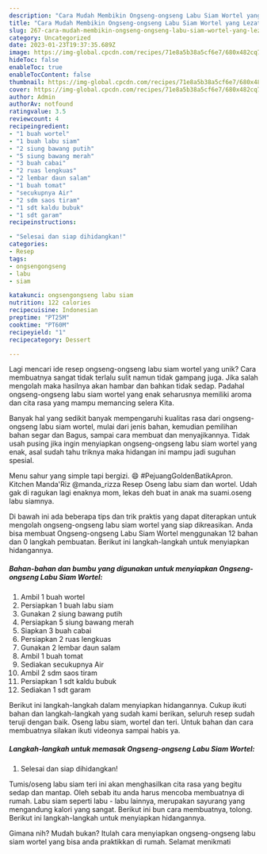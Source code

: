 ```yaml
---
description: "Cara Mudah Membikin Ongseng-ongseng Labu Siam Wortel yang Lezat Sekali"
title: "Cara Mudah Membikin Ongseng-ongseng Labu Siam Wortel yang Lezat Sekali"
slug: 267-cara-mudah-membikin-ongseng-ongseng-labu-siam-wortel-yang-lezat-sekali
category: Uncategorized
date: 2023-01-23T19:37:35.689Z
image: https://img-global.cpcdn.com/recipes/71e8a5b38a5cf6e7/680x482cq70/ongseng-ongseng-labu-siam-wortel-foto-resep-utama.jpg
hideToc: false
enableToc: true
enableTocContent: false
thumbnail: https://img-global.cpcdn.com/recipes/71e8a5b38a5cf6e7/680x482cq70/ongseng-ongseng-labu-siam-wortel-foto-resep-utama.jpg
cover: https://img-global.cpcdn.com/recipes/71e8a5b38a5cf6e7/680x482cq70/ongseng-ongseng-labu-siam-wortel-foto-resep-utama.jpg
author: Admin
authorAv: notfound
ratingvalue: 3.5
reviewcount: 4
recipeingredient:
- "1 buah wortel"
- "1 buah labu siam"
- "2 siung bawang putih"
- "5 siung bawang merah"
- "3 buah cabai"
- "2 ruas lengkuas"
- "2 lembar daun salam"
- "1 buah tomat"
- "secukupnya Air"
- "2 sdm saos tiram"
- "1 sdt kaldu bubuk"
- "1 sdt garam"
recipeinstructions:

- "Selesai dan siap dihidangkan!"
categories:
- Resep
tags:
- ongsengongseng
- labu
- siam

katakunci: ongsengongseng labu siam 
nutrition: 122 calories
recipecuisine: Indonesian
preptime: "PT25M"
cooktime: "PT60M"
recipeyield: "1"
recipecategory: Dessert

---
```





Lagi mencari ide resep ongseng-ongseng labu siam wortel yang unik? Cara membuatnya sangat tidak terlalu sulit namun tidak gampang juga. Jika salah mengolah maka hasilnya akan hambar dan bahkan tidak sedap. Padahal ongseng-ongseng labu siam wortel yang enak seharusnya memiliki aroma dan cita rasa yang mampu memancing selera Kita.





Banyak hal yang sedikit banyak mempengaruhi kualitas rasa dari ongseng-ongseng labu siam wortel, mulai dari jenis bahan, kemudian pemilihan bahan segar dan Bagus, sampai cara membuat dan menyajikannya. Tidak usah pusing jika ingin menyiapkan ongseng-ongseng labu siam wortel yang enak,      asal sudah tahu triknya maka hidangan ini mampu jadi suguhan spesial.














Menu sahur yang simple tapi bergizi. 😄 #PejuangGoldenBatikApron. Kitchen Manda&#39;Riz @manda_rizza Resep Oseng labu siam dan wortel. Udah gak di ragukan lagi enaknya mom, lekas deh buat in anak ma suami.oseng labu siamnya.






Di bawah ini ada beberapa tips dan trik praktis yang dapat diterapkan untuk mengolah ongseng-ongseng labu siam wortel yang siap dikreasikan. Anda bisa membuat Ongseng-ongseng Labu Siam Wortel menggunakan 12 bahan dan 0 langkah pembuatan. Berikut ini langkah-langkah untuk menyiapkan hidangannya.

<!--inarticleads1-->

##### Bahan-bahan dan bumbu yang digunakan untuk menyiapkan Ongseng-ongseng Labu Siam Wortel:

1. Ambil 1 buah wortel
1. Persiapkan 1 buah labu siam
1. Gunakan 2 siung bawang putih
1. Persiapkan 5 siung bawang merah
1. Siapkan 3 buah cabai
1. Persiapkan 2 ruas lengkuas
1. Gunakan 2 lembar daun salam
1. Ambil 1 buah tomat
1. Sediakan secukupnya Air
1. Ambil 2 sdm saos tiram
1. Persiapkan 1 sdt kaldu bubuk
1. Sediakan 1 sdt garam


Berikut ini langkah-langkah dalam menyiapkan hidangannya. Cukup ikuti bahan dan langkah-langkah yang sudah kami berikan, seluruh resep sudah teruji dengan baik. Oseng labu siam, wortel dan teri. Untuk bahan dan cara membuatnya silakan ikuti videonya sampai habis ya. 

<!--inarticleads2-->

##### Langkah-langkah untuk memasak Ongseng-ongseng Labu Siam Wortel:


1. Selesai dan siap dihidangkan!

Tumis/oseng labu siam teri ini akan menghasilkan cita rasa yang begitu sedap dan mantap. Oleh sebab itu anda harus mencoba membuatnya di rumah. Labu siam seperti labu - labu lainnya, merupakan sayurang yang mengandung kalori yang sangat. Berikut ini bun cara membuatnya, tolong. Berikut ini langkah-langkah untuk menyiapkan hidangannya. 

Gimana nih? Mudah bukan? Itulah cara menyiapkan ongseng-ongseng labu siam wortel yang bisa anda praktikkan di rumah. Selamat menikmati
